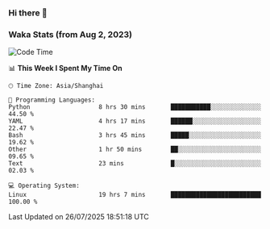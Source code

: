 ### Hi there 👋

### Waka Stats (from Aug 2, 2023)

<!--START_SECTION:waka-->
![Code Time](http://img.shields.io/badge/Code%20Time-976%20hrs%2013%20mins-blue)

📊 **This Week I Spent My Time On** 

```text
🕑︎ Time Zone: Asia/Shanghai

💬 Programming Languages: 
Python                   8 hrs 30 mins       ███████████░░░░░░░░░░░░░░   44.50 % 
YAML                     4 hrs 17 mins       ██████░░░░░░░░░░░░░░░░░░░   22.47 % 
Bash                     3 hrs 45 mins       █████░░░░░░░░░░░░░░░░░░░░   19.62 % 
Other                    1 hr 50 mins        ██░░░░░░░░░░░░░░░░░░░░░░░   09.65 % 
Text                     23 mins             █░░░░░░░░░░░░░░░░░░░░░░░░   02.03 % 

💻 Operating System: 
Linux                    19 hrs 7 mins       █████████████████████████   100.00 % 
```


 Last Updated on 26/07/2025 18:51:18 UTC
<!--END_SECTION:waka-->
